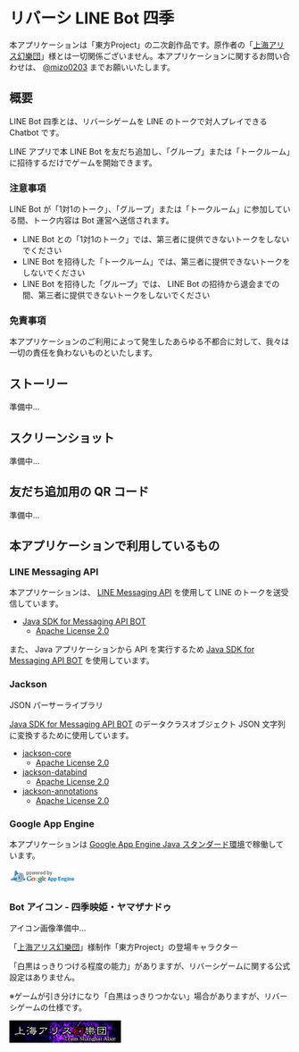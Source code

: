 # リバーシ LINE Bot 四季

本アプリケーションは「東方Project」の二次創作品です。原作者の「[上海アリス幻樂団](http://www16.big.or.jp/~zun/)」様とは一切関係ございません。本アプリケーションに関するお問い合わせは、 [@mizo0203](https://github.com/mizo0203) までお願いいたします。

## 概要

LINE Bot 四季とは、リバーシゲームを LINE のトークで対人プレイできる Chatbot です。

LINE アプリで本 LINE Bot を友だち追加し、「グループ」または「トークルーム」に招待するだけでゲームを開始できます。

### 注意事項

LINE Bot が「1対1のトーク」、「グループ」または「トークルーム」に参加している間、トーク内容は Bot 運営へ送信されます。

* LINE Bot との「1対1のトーク」では、第三者に提供できないトークをしないでください
* LINE Bot を招待した「トークルーム」では、第三者に提供できないトークをしないでください
* LINE Bot を招待した「グループ」では、 LINE Bot の招待から退会までの間、第三者に提供できないトークをしないでください

### 免責事項

本アプリケーションのご利用によって発生したあらゆる不都合に対して、我々は一切の責任を負わないものといたします。

## ストーリー

準備中…

## スクリーンショット

準備中…

## 友だち追加用の QR コード

準備中…

## 本アプリケーションで利用しているもの

### LINE Messaging API

本アプリケーションは、 [LINE Messaging API](https://developers.line.me/ja/services/messaging-api/) を使用して LINE のトークを送受信しています。

* [Java SDK for Messaging API BOT](https://github.com/line/line-bot-sdk-java)
    * [Apache License 2.0](https://github.com/line/line-bot-sdk-java/blob/master/LICENSE.txt)

また、 Java アプリケーションから API を実行するため [Java SDK for Messaging API BOT](https://github.com/line/line-bot-sdk-java) を使用しています。

### Jackson

JSON パーサーライブラリ

[Java SDK for Messaging API BOT](https://github.com/line/line-bot-sdk-java) のデータクラスオブジェクト JSON 文字列に変換するために使用しています。

* [jackson-core](https://github.com/FasterXML/jackson-core)
    * [Apache License 2.0](http://www.apache.org/licenses/LICENSE-2.0)
* [jackson-databind](https://github.com/FasterXML/jackson-databind)
    * [Apache License 2.0](http://www.apache.org/licenses/LICENSE-2.0)
* [jackson-annotations](https://github.com/FasterXML/jackson-annotations)
    * [Apache License 2.0](http://www.apache.org/licenses/LICENSE-2.0)

### Google App Engine

本アプリケーションは [Google App Engine Java スタンダード環境](https://cloud.google.com/appengine/docs/standard/java/)で稼働しています。

[![Google App Engine](image/appengine-noborder-120x30.gif)](https://cloud.google.com/appengine/)

### Bot アイコン - 四季映姫・ヤマザナドゥ

アイコン画像準備中…

「[上海アリス幻樂団](http://www16.big.or.jp/~zun/)」様制作「東方Project」の登場キャラクター

「白黒はっきりつける程度の能力」がありますが、リバーシゲームに関する公式設定はありません。

※ゲームが引き分けになり「白黒はっきりつかない」場合がありますが、リバーシゲームの仕様です。

[![上海アリス幻樂団](image/banner.gif)](http://www16.big.or.jp/~zun/)
